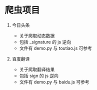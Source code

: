 # 爬虫项目

1. 今日头条
   - 关于爬取动态数据
   - 包括 _signature 的 js 逆向 
   - 文件有 demo.py 与 toutiao.js 可参考

2. 百度翻译
   - 关于爬取翻译结果
   - 包括 sign 的 js 逆向
   - 文件有 demo.py 与 baidu.js 可参考
